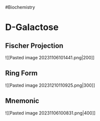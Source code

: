 #Biochemistry 
# D-Galactose
## Fischer Projection
![[Pasted image 20231106101441.png|200]]
## Ring Form
![[Pasted image 20231210110925.png|300]]
## Mnemonic
![[Pasted image 20231106100831.png|400]]